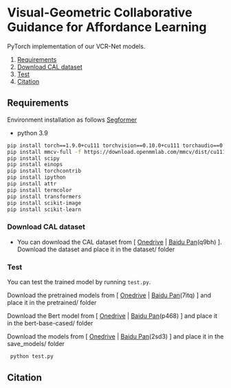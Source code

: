 # Visual-Geometric Collaborative Guidance for Affordance Learning
PyTorch implementation of our VCR-Net models. 

1. [Requirements](#1)
2. [Download CAL dataset](#2)
3. [Test](#3)
4. [Citation](#4)



## Requirements <a name="1"></a>
Environment installation as follows [Segformer](https://github.com/NVlabs/SegFormer)
- python 3.9
```bash 
pip install torch==1.9.0+cu111 torchvision==0.10.0+cu111 torchaudio==0.9.0 -f https://download.pytorch.org/whl/torch_stable.html
pip install mmcv-full -f https://download.openmmlab.com/mmcv/dist/cu111/torch1.9.0/index.html
pip install scipy
pip install einops
pip install torchcontrib
pip install ipython
pip install attr
pip install termcolor
pip install transformers
pip install scikit-image
pip install scikit-learn
```

### Download CAL dataset <a name="2"></a> 
- You can download the CAL dataset from [ [Onedrive]() | [Baidu Pan](https://pan.baidu.com/s/1D5wAZfVWcY94ijYki3z7Fw)(q9bh)  ].
Download the dataset and place it in the dataset/ folder

### Test <a name="3"></a> 
You can test the trained model by running `test.py`.

Download the pretrained models from [ [Onedrive](https://1drv.ms/f/s!AvZMjCSI4SWDbk7Rqn5I2apUhL8?e=Lrs3qR) | [Baidu Pan](https://pan.baidu.com/s/1sEy8eJZbmcjEGAteU3JWaw)(7itq)  ] and place it in the pretrained/ folder

Download the Bert model from [ [Onedrive](https://1drv.ms/f/s!AvZMjCSI4SWDcDIlzpxgSv6A2ao?e=3FaNcw) | [Baidu Pan](https://pan.baidu.com/s/1_VvmPdn7BmQD-nIydsL7rw)(p468)  ] and place it in the bert-base-cased/ folder

Download the models from [ [Onedrive](https://1drv.ms/f/s!AvZMjCSI4SWDbFBLTJIy8UfL4q8?e=gf3XSi) | [Baidu Pan](https://pan.baidu.com/s/1J7NHNZ5mBEAGoiW3yf7qLg)(2sd3)  ] and place it in the save_models/ folder

```bash  
 python test.py  
```
## Citation <a name="4"></a> 

```

```

